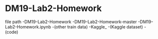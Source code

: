 # DM19-Lab2-Homework
file path
-DM19-Lab2-Homework
  -DM19-Lab2-Homework-master
    -DM19-Lab2-Homework.ipynb
    -(other train data)
  -Kaggle_
    -(Kaggle dataset)
    -(code)
